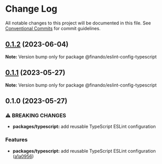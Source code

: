 # Change Log

All notable changes to this project will be documented in this file.
See [Conventional Commits](https://conventionalcommits.org) for commit guidelines.

## [0.1.2](https://github.com/finando/eslint-config/compare/@finando/eslint-config-typescript@0.1.1...@finando/eslint-config-typescript@0.1.2) (2023-06-04)

**Note:** Version bump only for package @finando/eslint-config-typescript

## [0.1.1](https://github.com/finando/eslint-config/compare/@finando/eslint-config-typescript@0.1.0...@finando/eslint-config-typescript@0.1.1) (2023-05-27)

**Note:** Version bump only for package @finando/eslint-config-typescript

## 0.1.0 (2023-05-27)

### ⚠ BREAKING CHANGES

- **packages/typescript:** add reusable TypeScript ESLint configuration

### Features

- **packages/typescript:** add reusable TypeScript ESLint configuration ([a1a0956](https://github.com/finando/eslint-config/commit/a1a0956a5874a40307126328b650dcab7cd35283))

